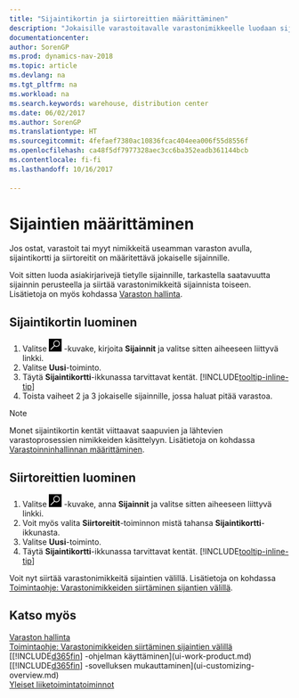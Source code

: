 ```yaml
---
title: "Sijaintikortin ja siirtoreittien määrittäminen"
description: "Jokaisille varastoitavalle varastonimikkeelle luodaan sijaintikortti, kuten varasto tai jakelukeskus. Lisäksi sijaintien välille määritetään siirtoreitit."
documentationcenter: 
author: SorenGP
ms.prod: dynamics-nav-2018
ms.topic: article
ms.devlang: na
ms.tgt_pltfrm: na
ms.workload: na
ms.search.keywords: warehouse, distribution center
ms.date: 06/02/2017
ms.author: SorenGP
ms.translationtype: HT
ms.sourcegitcommit: 4fefaef7380ac10836fcac404eea006f55d8556f
ms.openlocfilehash: ca48f5df7977328aec3cc6ba352eadb361144bcb
ms.contentlocale: fi-fi
ms.lasthandoff: 10/16/2017

---
```

# <a name="how-to-set-up-locations"></a>Sijaintien määrittäminen
Jos ostat, varastoit tai myyt nimikkeitä useamman varaston avulla, sijaintikortti ja siirtoreitit on määritettävä jokaiselle sijainnille.

Voit sitten luoda asiakirjarivejä tietylle sijainnille, tarkastella saatavuutta sijainnin perusteella ja siirtää varastonimikkeitä sijainnista toiseen. Lisätietoja on myös kohdassa [Varaston hallinta](inventory-manage-inventory.md).

## <a name="to-create-a-location-card"></a>Sijaintikortin luominen
1. Valitse ![Etsi sivu tai raportti](media/ui-search/search_small.png "Etsi sivu tai raportti -kuvake") -kuvake, kirjoita **Sijainnit** ja valitse sitten aiheeseen liittyvä linkki.
2. Valitse **Uusi**-toiminto.
3. Täytä **Sijaintikortti**-ikkunassa tarvittavat kentät. [!INCLUDE[tooltip-inline-tip](includes/tooltip-inline-tip_md.md)]
4. Toista vaiheet 2 ja 3 jokaiselle sijainnille, jossa haluat pitää varastoa.

> [!NOTE]  
> Monet sijaintikortin kentät viittaavat saapuvien ja lähtevien varastoprosessien nimikkeiden käsittelyyn. Lisätietoja on kohdassa [Varastoinninhallinnan määrittäminen](warehouse-setup-warehouse.md).

## <a name="to-create-a-transfer-route"></a>Siirtoreittien luominen
1. Valitse ![Etsi sivu tai raportti](media/ui-search/search_small.png "Etsi sivu tai raportti -kuvake") -kuvake, anna **Sijainnit** ja valitse sitten aiheeseen liittyvä linkki.
2. Voit myös valita **Siirtoreitit**-toiminnon mistä tahansa **Sijaintikortti**-ikkunasta.
3. Valitse **Uusi**-toiminto.
4. Täytä **Sijaintikortti**-ikkunassa tarvittavat kentät. [!INCLUDE[tooltip-inline-tip](includes/tooltip-inline-tip_md.md)]

Voit nyt siirtää varastonimikkeitä sijaintien välillä. Lisätietoja on kohdassa [Toimintaohje: Varastonimikkeiden siirtäminen sijantien välillä](inventory-how-transfer-between-locations.md).    

## <a name="see-also"></a>Katso myös
[Varaston hallinta](inventory-manage-inventory.md)  
[Toimintaohje: Varastonimikkeiden siirtäminen sijaintien välillä](inventory-how-transfer-between-locations.md)    
[[!INCLUDE[d365fin](includes/d365fin_md.md)] -ohjelman käyttäminen](ui-work-product.md)  
[[!INCLUDE[d365fin](includes/d365fin_md.md)] -sovelluksen mukauttaminen](ui-customizing-overview.md)  
[Yleiset liiketoimintatoiminnot](ui-across-business-areas.md)

